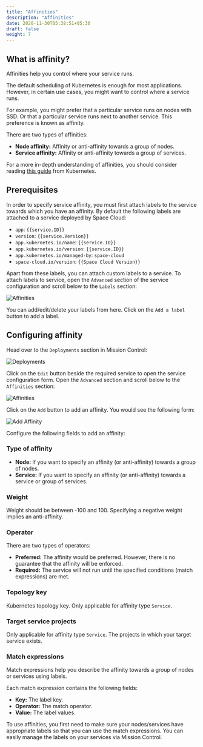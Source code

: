 ```yaml
---
title: "Affinities"
description: "Affinities"
date: 2020-11-30T05:38:51+05:30
draft: false
weight: 7
---
```


## What is affinity?

Affinities help you control where your service runs. 

The default scheduling of Kubernetes is enough for most applications. However, in certain use cases, you might want to control where a service runs. 

For example, you might prefer that a particular service runs on nodes with SSD. Or that a particular service runs next to another service. This preference is known as affinity.

There are two types of affinities:

- **Node affinity:** Affinity or anti-affinity towards a group of nodes.
- **Service affinity:** Affinity or anti-affinity towards a group of services.

For a more in-depth understanding of affinities, you should consider reading [this guide](https://kubernetes.io/docs/concepts/scheduling-eviction/assign-pod-node/) from Kubernetes.

## Prerequisites

In order to specify service affinity, you must first attach labels to the service towards which you have an affinity. By default the following labels are attached to a service deployed by Space Cloud:

- `app`: `{{service.ID}}`
- `version`: `{{service.Version}}`
- `app.kubernetes.io/name`: `{{service.ID}}`
- `app.kubernetes.io/version`: `{{service.ID}}`
- `app.kubernetes.io/managed-by`: `space-cloud`
- `space-cloud.io/version`: `{{Space Cloud Version}}`

Apart from these labels, you can attach custom labels to a service. To attach labels to service, open the `Advanced` section of the service configuration and scroll below to the `Labels` section:

![Affinities](/images/screenshots/affinities.png)

You can add/edit/delete your labels from here. Click on the `Add a label` button to add a label. 

## Configuring affinity
 
Head over to the `Deployments` section in Mission Control:

![Deployments](/images/screenshots/deployments.png)

Click on the `Edit` button beside the required service to open the service configuration form. Open the `Advanced` section and scroll below to the `Affinities` section:

![Affinities](/images/screenshots/affinities.png)

Click on the `Add` button to add an affinity. You would see the following form:

![Add Affinity](/images/screenshots/add-affinity.png)

Configure the following fields to add an affinity:

### Type of affinity

- **Node:** If you want to specify an affinity (or anti-affinity) towards a group of nodes. 
- **Service:** If you want to specify an affinity (or anti-affinity) towards a service or group of services.

### Weight

Weight should be between -100 and 100. Specifying a negative weight implies an anti-affinity.

### Operator

There are two types of operators:

- **Preferred:** The affinity would be preferred. However, there is no guarantee that the affinity will be enforced.
- **Required:** The service will not run until the specified conditions (match expressions) are met.

### Topology key

Kubernetes topology key. Only applicable for affinity type `Service`.

### Target service projects

Only applicable for affinity type `Service`. The projects in which your target service exists.

### Match expressions

Match expressions help you describe the affinity towards a group of nodes or services using labels.

Each match expression contains the following fields:

- **Key:** The label key.
- **Operator:** The match operator.
- **Value:** The label values.

To use affinities, you first need to make sure your nodes/services have appropriate labels so that you can use the match expressions. You can easily manage the labels on your services via Mission Control.
